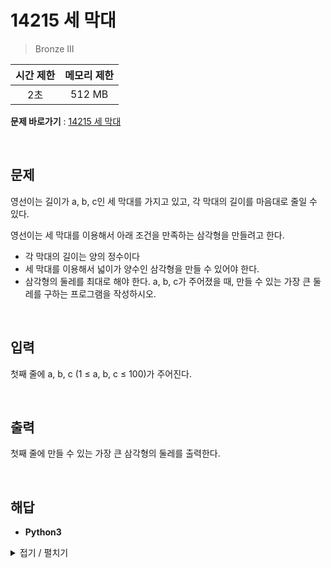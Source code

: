 # 14215 세 막대
> Bronze III

|시간 제한|메모리 제한|
|:---:|:---:|
|2초|512 MB|

**문제 바로가기** : [14215 세 막대](https://www.acmicpc.net/problem/14215 "14215 세 막대")

</br>

## 문제
영선이는 길이가 a, b, c인 세 막대를 가지고 있고, 각 막대의 길이를 마음대로 줄일 수 있다.

영선이는 세 막대를 이용해서 아래 조건을 만족하는 삼각형을 만들려고 한다.

- 각 막대의 길이는 양의 정수이다
- 세 막대를 이용해서 넓이가 양수인 삼각형을 만들 수 있어야 한다.
- 삼각형의 둘레를 최대로 해야 한다.
a, b, c가 주어졌을 때, 만들 수 있는 가장 큰 둘레를 구하는 프로그램을 작성하시오. 

</br>

## 입력
첫째 줄에 a, b, c (1 ≤ a, b, c ≤ 100)가 주어진다.

</br>

## 출력
첫째 줄에 만들 수 있는 가장 큰 삼각형의 둘레를 출력한다.

</br>

## 해답
- **Python3**
<details>
<summary>접기 / 펼치기</summary>
<div markdown="1">

```py
aryInput = tuple(map(int, input().split()))
maxLen = max(aryInput)
elseLen = sum(aryInput) - maxLen
if maxLen >= elseLen:
    maxLen -= maxLen - (elseLen - 1)
print(maxLen + elseLen)
```

</div>
</details>